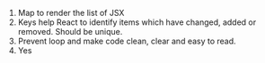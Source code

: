 1. Map to render the list of JSX
2. Keys help React to identify items which have changed, added or removed. Should be unique.
3. Prevent loop and make code clean, clear and easy to read.
4. Yes
